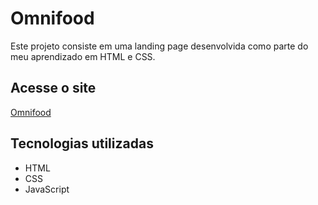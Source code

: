 # Omnifood

Este projeto consiste em uma landing page desenvolvida como parte do meu aprendizado em HTML e CSS.

## Acesse o site

[Omnifood](https://leoaraujo20.github.io/Omnifood/)

## Tecnologias utilizadas
- HTML
- CSS
- JavaScript
